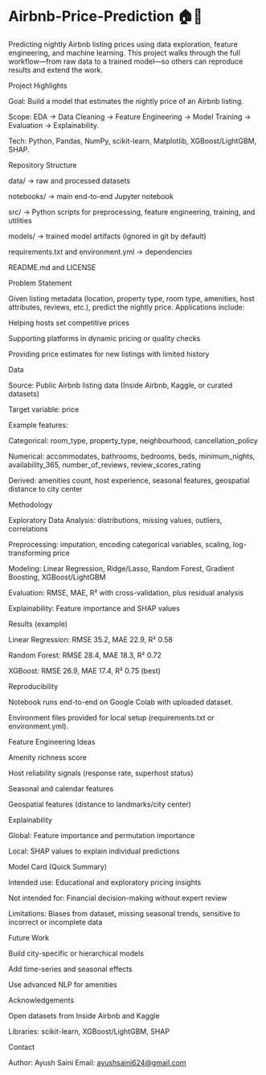 # Airbnb-Price-Prediction 🏠💸

Predicting nightly Airbnb listing prices using data exploration, feature engineering, and machine learning. This project walks through the full workflow—from raw data to a trained model—so others can reproduce results and extend the work.

Project Highlights

Goal: Build a model that estimates the nightly price of an Airbnb listing.

Scope: EDA → Data Cleaning → Feature Engineering → Model Training → Evaluation → Explainability.

Tech: Python, Pandas, NumPy, scikit-learn, Matplotlib, XGBoost/LightGBM, SHAP.

Repository Structure

data/ → raw and processed datasets

notebooks/ → main end-to-end Jupyter notebook

src/ → Python scripts for preprocessing, feature engineering, training, and utilities

models/ → trained model artifacts (ignored in git by default)

requirements.txt and environment.yml → dependencies

README.md and LICENSE

Problem Statement

Given listing metadata (location, property type, room type, amenities, host attributes, reviews, etc.), predict the nightly price.
Applications include:

Helping hosts set competitive prices

Supporting platforms in dynamic pricing or quality checks

Providing price estimates for new listings with limited history

Data

Source: Public Airbnb listing data (Inside Airbnb, Kaggle, or curated datasets)

Target variable: price

Example features:

Categorical: room_type, property_type, neighbourhood, cancellation_policy

Numerical: accommodates, bathrooms, bedrooms, beds, minimum_nights, availability_365, number_of_reviews, review_scores_rating

Derived: amenities count, host experience, seasonal features, geospatial distance to city center

Methodology

Exploratory Data Analysis: distributions, missing values, outliers, correlations

Preprocessing: imputation, encoding categorical variables, scaling, log-transforming price

Modeling: Linear Regression, Ridge/Lasso, Random Forest, Gradient Boosting, XGBoost/LightGBM

Evaluation: RMSE, MAE, R² with cross-validation, plus residual analysis

Explainability: Feature importance and SHAP values

Results (example)

Linear Regression: RMSE 35.2, MAE 22.9, R² 0.58

Random Forest: RMSE 28.4, MAE 18.3, R² 0.72

XGBoost: RMSE 26.9, MAE 17.4, R² 0.75 (best)

Reproducibility

Notebook runs end-to-end on Google Colab with uploaded dataset.

Environment files provided for local setup (requirements.txt or environment.yml).

Feature Engineering Ideas

Amenity richness score

Host reliability signals (response rate, superhost status)

Seasonal and calendar features

Geospatial features (distance to landmarks/city center)

Explainability

Global: Feature importance and permutation importance

Local: SHAP values to explain individual predictions

Model Card (Quick Summary)

Intended use: Educational and exploratory pricing insights

Not intended for: Financial decision-making without expert review

Limitations: Biases from dataset, missing seasonal trends, sensitive to incorrect or incomplete data

Future Work

Build city-specific or hierarchical models

Add time-series and seasonal effects

Use advanced NLP for amenities


Acknowledgements

Open datasets from Inside Airbnb and Kaggle

Libraries: scikit-learn, XGBoost/LightGBM, SHAP

Contact

Author: Ayush Saini
Email: ayushsaini624@gmail.com
